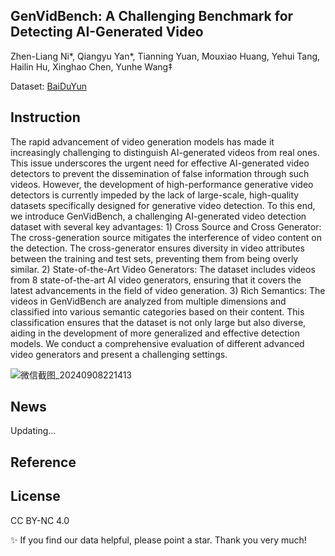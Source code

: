 ## GenVidBench: A Challenging Benchmark for Detecting AI-Generated Video
Zhen-Liang Ni*, Qiangyu Yan*, Tianning Yuan, Mouxiao Huang, Yehui Tang, Hailin Hu, Xinghao Chen, Yunhe Wang‡

Dataset: [BaiDuYun](https://pan.baidu.com/s/1x4r0VYCrO8FMd_557thOIA?pwd=bu1q) 

Instruction
---
The rapid advancement of video generation models has made it increasingly challenging to distinguish AI-generated videos from real ones. This issue underscores the urgent need for effective AI-generated video detectors to prevent the dissemination of false information through such videos. However, the development of high-performance generative video detectors is currently impeded by the lack of large-scale, high-quality datasets specifically designed for generative video detection. To this end, we introduce GenVidBench, a challenging AI-generated video detection dataset with several key advantages: 1) Cross Source and Cross Generator: The cross-generation source mitigates the interference of video content on the detection. The cross-generator ensures diversity in video attributes between the training and test sets, preventing them from being overly similar. 2) State-of-the-Art Video Generators: The dataset includes videos from 8 state-of-the-art AI video generators, ensuring that it covers the latest advancements in the field of video generation. 3) Rich Semantics: The videos in GenVidBench are analyzed from multiple dimensions and classified into various semantic categories based on their content. This classification ensures that the dataset is not only large but also diverse, aiding in the development of more generalized and effective detection models. We conduct a comprehensive evaluation of different advanced video generators and present a challenging settings.

![微信截图_20240908221413](https://github.com/user-attachments/assets/8e34a3fe-5dfa-4424-8657-7290d5a0248a)

News
---
Updating...

Reference
---

License
---
CC BY-NC 4.0

✨ If you find our data helpful, please point a star. Thank you very much!
